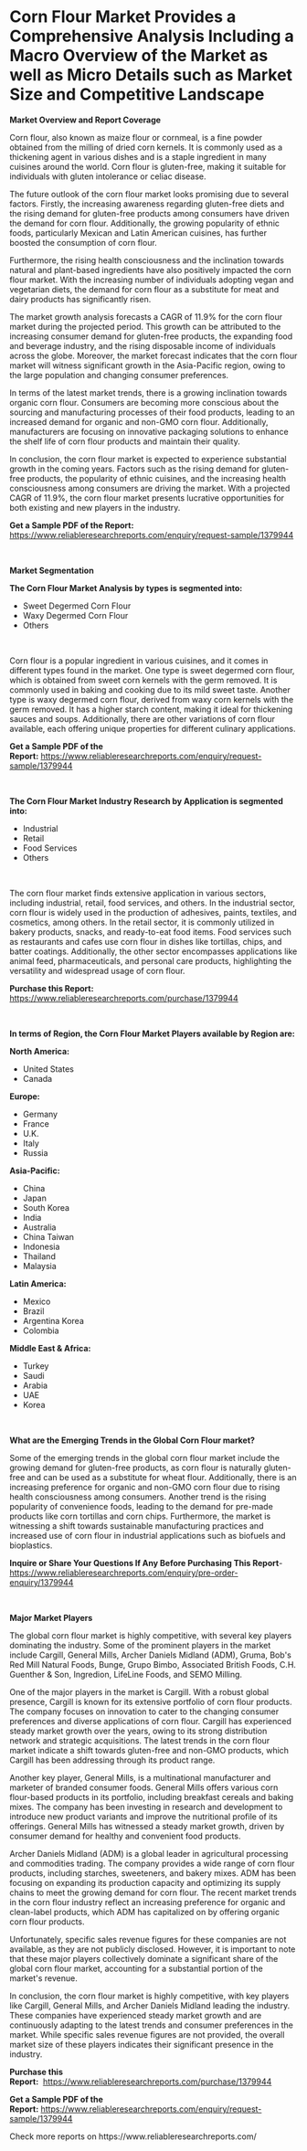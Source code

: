 <p><h1>Corn Flour Market Provides a Comprehensive Analysis Including a Macro Overview of the Market as well as Micro Details such as Market Size and Competitive Landscape</h1></p><p><strong>Market Overview and Report Coverage</strong></p>
<p><p>Corn flour, also known as maize flour or cornmeal, is a fine powder obtained from the milling of dried corn kernels. It is commonly used as a thickening agent in various dishes and is a staple ingredient in many cuisines around the world. Corn flour is gluten-free, making it suitable for individuals with gluten intolerance or celiac disease.</p><p>The future outlook of the corn flour market looks promising due to several factors. Firstly, the increasing awareness regarding gluten-free diets and the rising demand for gluten-free products among consumers have driven the demand for corn flour. Additionally, the growing popularity of ethnic foods, particularly Mexican and Latin American cuisines, has further boosted the consumption of corn flour.</p><p>Furthermore, the rising health consciousness and the inclination towards natural and plant-based ingredients have also positively impacted the corn flour market. With the increasing number of individuals adopting vegan and vegetarian diets, the demand for corn flour as a substitute for meat and dairy products has significantly risen.</p><p>The market growth analysis forecasts a CAGR of 11.9% for the corn flour market during the projected period. This growth can be attributed to the increasing consumer demand for gluten-free products, the expanding food and beverage industry, and the rising disposable income of individuals across the globe. Moreover, the market forecast indicates that the corn flour market will witness significant growth in the Asia-Pacific region, owing to the large population and changing consumer preferences.</p><p>In terms of the latest market trends, there is a growing inclination towards organic corn flour. Consumers are becoming more conscious about the sourcing and manufacturing processes of their food products, leading to an increased demand for organic and non-GMO corn flour. Additionally, manufacturers are focusing on innovative packaging solutions to enhance the shelf life of corn flour products and maintain their quality.</p><p>In conclusion, the corn flour market is expected to experience substantial growth in the coming years. Factors such as the rising demand for gluten-free products, the popularity of ethnic cuisines, and the increasing health consciousness among consumers are driving the market. With a projected CAGR of 11.9%, the corn flour market presents lucrative opportunities for both existing and new players in the industry.</p></p>
<p><strong>Get a Sample PDF of the Report:</strong> <a href="https://www.reliableresearchreports.com/enquiry/request-sample/1379944">https://www.reliableresearchreports.com/enquiry/request-sample/1379944</a></p>
<p>&nbsp;</p>
<p><strong>Market Segmentation</strong></p>
<p><strong>The Corn Flour Market Analysis by types is segmented into:</strong></p>
<p><ul><li>Sweet Degermed Corn Flour</li><li>Waxy Degermed Corn Flour</li><li>Others</li></ul></p>
<p>&nbsp;</p>
<p><p>Corn flour is a popular ingredient in various cuisines, and it comes in different types found in the market. One type is sweet degermed corn flour, which is obtained from sweet corn kernels with the germ removed. It is commonly used in baking and cooking due to its mild sweet taste. Another type is waxy degermed corn flour, derived from waxy corn kernels with the germ removed. It has a higher starch content, making it ideal for thickening sauces and soups. Additionally, there are other variations of corn flour available, each offering unique properties for different culinary applications.</p></p>
<p><strong>Get a Sample PDF of the Report:</strong>&nbsp;<a href="https://www.reliableresearchreports.com/enquiry/request-sample/1379944">https://www.reliableresearchreports.com/enquiry/request-sample/1379944</a></p>
<p>&nbsp;</p>
<p><strong>The Corn Flour Market Industry Research by Application is segmented into:</strong></p>
<p><ul><li>Industrial</li><li>Retail</li><li>Food Services</li><li>Others</li></ul></p>
<p>&nbsp;</p>
<p><p>The corn flour market finds extensive application in various sectors, including industrial, retail, food services, and others. In the industrial sector, corn flour is widely used in the production of adhesives, paints, textiles, and cosmetics, among others. In the retail sector, it is commonly utilized in bakery products, snacks, and ready-to-eat food items. Food services such as restaurants and cafes use corn flour in dishes like tortillas, chips, and batter coatings. Additionally, the other sector encompasses applications like animal feed, pharmaceuticals, and personal care products, highlighting the versatility and widespread usage of corn flour.</p></p>
<p><strong>Purchase this Report:</strong>&nbsp; <a href="https://www.reliableresearchreports.com/purchase/1379944">https://www.reliableresearchreports.com/purchase/1379944</a></p>
<p>&nbsp;</p>
<p><strong>In terms of Region, the Corn Flour Market Players available by Region are:</strong></p>
<p>
    <p> <strong> North America: </strong>
        <ul>
            <li>United States</li>
            <li>Canada</li>
        </ul>
        </p> 
    <p> <strong> Europe: </strong>
        <ul>
            <li>Germany</li>
            <li>France</li>
            <li>U.K.</li>
            <li>Italy</li>
            <li>Russia</li>
        </ul>
        </p> 
    <p> <strong> Asia-Pacific: </strong>
        <ul>
            <li>China</li>
            <li>Japan</li>
            <li>South Korea</li>
            <li>India</li>
            <li>Australia</li>
            <li>China Taiwan</li>
            <li>Indonesia</li>
            <li>Thailand</li>
            <li>Malaysia</li>
        </ul>
        </p> 
    <p> <strong> Latin America: </strong>
        <ul>
            <li>Mexico</li>
            <li>Brazil</li>
            <li>Argentina Korea</li>
            <li>Colombia</li>
        </ul>
        </p> 
    <p> <strong> Middle East & Africa: </strong>
        <ul>
            <li>Turkey</li>
            <li>Saudi</li>
            <li>Arabia</li>
            <li>UAE</li>
            <li>Korea</li>
        </ul>
    </p>
    </p>
<p>&nbsp;</p>
<p><strong>What are the Emerging Trends in the Global Corn Flour market?</strong></p>
<p><p>Some of the emerging trends in the global corn flour market include the growing demand for gluten-free products, as corn flour is naturally gluten-free and can be used as a substitute for wheat flour. Additionally, there is an increasing preference for organic and non-GMO corn flour due to rising health consciousness among consumers. Another trend is the rising popularity of convenience foods, leading to the demand for pre-made products like corn tortillas and corn chips. Furthermore, the market is witnessing a shift towards sustainable manufacturing practices and increased use of corn flour in industrial applications such as biofuels and bioplastics.</p></p>
<p><strong>Inquire or Share Your Questions If Any Before Purchasing This Report</strong>- <a href="https://www.reliableresearchreports.com/enquiry/pre-order-enquiry/1379944">https://www.reliableresearchreports.com/enquiry/pre-order-enquiry/1379944</a></p>
<p>&nbsp;</p>
<p><strong>Major Market Players</strong></p>
<p><p>The global corn flour market is highly competitive, with several key players dominating the industry. Some of the prominent players in the market include Cargill, General Mills, Archer Daniels Midland (ADM), Gruma, Bob's Red Mill Natural Foods, Bunge, Grupo Bimbo, Associated British Foods, C.H. Guenther & Son, Ingredion, LifeLine Foods, and SEMO Milling.</p><p>One of the major players in the market is Cargill. With a robust global presence, Cargill is known for its extensive portfolio of corn flour products. The company focuses on innovation to cater to the changing consumer preferences and diverse applications of corn flour. Cargill has experienced steady market growth over the years, owing to its strong distribution network and strategic acquisitions. The latest trends in the corn flour market indicate a shift towards gluten-free and non-GMO products, which Cargill has been addressing through its product range.</p><p>Another key player, General Mills, is a multinational manufacturer and marketer of branded consumer foods. General Mills offers various corn flour-based products in its portfolio, including breakfast cereals and baking mixes. The company has been investing in research and development to introduce new product variants and improve the nutritional profile of its offerings. General Mills has witnessed a steady market growth, driven by consumer demand for healthy and convenient food products.</p><p>Archer Daniels Midland (ADM) is a global leader in agricultural processing and commodities trading. The company provides a wide range of corn flour products, including starches, sweeteners, and bakery mixes. ADM has been focusing on expanding its production capacity and optimizing its supply chains to meet the growing demand for corn flour. The recent market trends in the corn flour industry reflect an increasing preference for organic and clean-label products, which ADM has capitalized on by offering organic corn flour products.</p><p>Unfortunately, specific sales revenue figures for these companies are not available, as they are not publicly disclosed. However, it is important to note that these major players collectively dominate a significant share of the global corn flour market, accounting for a substantial portion of the market's revenue.</p><p>In conclusion, the corn flour market is highly competitive, with key players like Cargill, General Mills, and Archer Daniels Midland leading the industry. These companies have experienced steady market growth and are continuously adapting to the latest trends and consumer preferences in the market. While specific sales revenue figures are not provided, the overall market size of these players indicates their significant presence in the industry.</p></p>
<p><strong>Purchase this Report:</strong>&nbsp;&nbsp;<a href="https://www.reliableresearchreports.com/purchase/1379944">https://www.reliableresearchreports.com/purchase/1379944</a></p>
<p></p>
<p><strong>Get a Sample PDF of the Report:</strong>&nbsp;<a href="https://www.reliableresearchreports.com/enquiry/request-sample/1379944">https://www.reliableresearchreports.com/enquiry/request-sample/1379944</a></p>
<p>Check more reports on https://www.reliableresearchreports.com/</p>